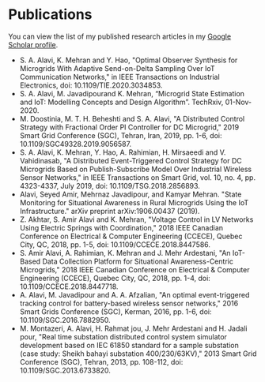 # Publications

You can view the list of my published research articles in my [Google Scholar profile](https://scholar.google.co.uk/citations?user=Irm9I_IAAAAJ&hl=en).

- S. A. Alavi, K. Mehran and Y. Hao, "Optimal Observer Synthesis for Microgrids With Adaptive Send-on-Delta Sampling Over IoT Communication Networks," in IEEE Transactions on Industrial Electronics, doi: 10.1109/TIE.2020.3034853.
- S. A. Alavi, M. Javadipourand K. Mehran, “Microgrid State Estimation and IoT: Modelling Concepts and Design Algorithm”. TechRxiv, 01-Nov-2020.
- M. Doostinia, M. T. H. Beheshti and S. A. Alavi, "A Distributed Control Strategy with Fractional Order PI Controller for DC Microgrid," 2019 Smart Grid Conference (SGC), Tehran, Iran, 2019, pp. 1-6, doi: 10.1109/SGC49328.2019.9056587.
- S. A. Alavi, K. Mehran, Y. Hao, A. Rahimian, H. Mirsaeedi and V. Vahidinasab, "A Distributed Event-Triggered Control Strategy for DC Microgrids Based on Publish-Subscribe Model Over Industrial Wireless Sensor Networks," in IEEE Transactions on Smart Grid, vol. 10, no. 4, pp. 4323-4337, July 2019, doi: 10.1109/TSG.2018.2856893.
- Alavi, Seyed Amir, Mehrnaz Javadipour, and Kamyar Mehran. "State Monitoring for Situational Awareness in Rural Microgrids Using the IoT Infrastructure." arXiv preprint arXiv:1906.00437 (2019).
- Z. Akhtar, S. Amir Alavi and K. Mehran, "Voltage Control in LV Networks Using Electric Springs with Coordination," 2018 IEEE Canadian Conference on Electrical & Computer Engineering (CCECE), Quebec City, QC, 2018, pp. 1-5, doi: 10.1109/CCECE.2018.8447586.
- S. Amir Alavi, A. Rahimian, K. Mehran and J. Mehr Ardestani, "An IoT-Based Data Collection Platform for Situational Awareness-Centric Microgrids," 2018 IEEE Canadian Conference on Electrical & Computer Engineering (CCECE), Quebec City, QC, 2018, pp. 1-4, doi: 10.1109/CCECE.2018.8447718.
- A. Alavi, M. Javadipour and A. A. Afzalian, "An optimal event-triggered tracking control for battery-based wireless sensor networks," 2016 Smart Grids Conference (SGC), Kerman, 2016, pp. 1-6, doi: 10.1109/SGC.2016.7882950.
- M. Montazeri, A. Alavi, H. Rahmat jou, J. Mehr Ardestani and H. Jadali pour, "Real time substation distributed control system simulator development based on IEC 61850 standard for a sample substation (case study: Sheikh bahayi substation 400/230/63KV)," 2013 Smart Grid Conference (SGC), Tehran, 2013, pp. 108-112, doi: 10.1109/SGC.2013.6733820.
